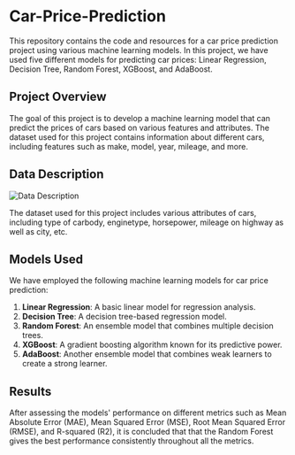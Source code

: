 # Car-Price-Prediction

This repository contains the code and resources for a car price prediction project using various machine learning models. In this project, we have used five different models for predicting car prices: Linear Regression, Decision Tree, Random Forest, XGBoost, and AdaBoost.

## Project Overview

The goal of this project is to develop a machine learning model that can predict the prices of cars based on various features and attributes. The dataset used for this project contains information about different cars, including features such as make, model, year, mileage, and more.

## Data Description

![Data Description](data_description.png)

The dataset used for this project includes various attributes of cars, including type of carbody, enginetype, horsepower, mileage on highway as well as city, etc.

## Models Used

We have employed the following machine learning models for car price prediction:

1. **Linear Regression**: A basic linear model for regression analysis.
2. **Decision Tree**: A decision tree-based regression model.
3. **Random Forest**: An ensemble model that combines multiple decision trees.
4. **XGBoost**: A gradient boosting algorithm known for its predictive power.
5. **AdaBoost**: Another ensemble model that combines weak learners to create a strong learner.

## Results
After assessing the models' performance on different metrics such as Mean Absolute Error (MAE), Mean Squared Error (MSE), Root Mean Squared Error (RMSE), and R-squared (R2), it is concluded that that the Random Forest gives the best performance consistently throughout all the metrics.
